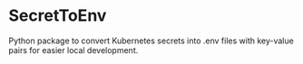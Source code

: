 # SecretToEnv
Python package to convert Kubernetes secrets into .env files with key-value pairs for easier local development.
